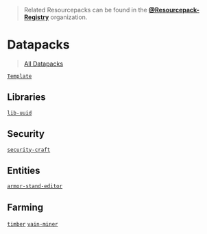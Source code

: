 > Related Resourcepacks can be found in the [**@Resourcepack-Registry**](https://github.com/Resourcepack-Registry) organization.

# Datapacks
> [All Datapacks](https://github.com/orgs/Datapack-Registry/repositories)

[`Template`](https://github.com/Datapack-Registry/Template)

## Libraries
[`lib-uuid`](https://github.com/Datapack-Registry/lib-uuid)

## Security
[`security-craft`](https://github.com/Datapack-Registry/security-craft)

## Entities
[`armor-stand-editor`](https://github.com/Datapack-Registry/armor-stand-editor)

## Farming
[`timber`](https://github.com/Datapack-Registry/timber)
[`vain-miner`](https://github.com/Datapack-Registry/vain-miner)
